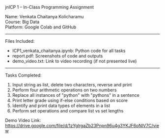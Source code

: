 jnICP 1 – In-Class Programming Assignment

Name: Venkata Chaitanya Kolicharamu  
Course: Big Data  
Platform: Google Colab and GitHub

---

Files Included:
- ICP1_venkata_chaitanya.ipynb: Python code for all tasks
- report.pdf: Screenshots of code and outputs
- demo_video.txt: Link to video recording (if not presented live)

---

Tasks Completed:
1. Input string as list, delete two characters, reverse and print
2. Perform four arithmetic operations on two numbers
3. Replace all instances of "python" with "pythons" in a sentence
4. Print letter grade using if-else conditions based on score
5. Identify and print data types of elements in a list
6. Perform set operations and compare list vs set lengths

Demo Video Link:  
https://drive.google.com/file/d/1zYglrgaZb23Pnpn96u4g3YKJF6oNIV7C/view
